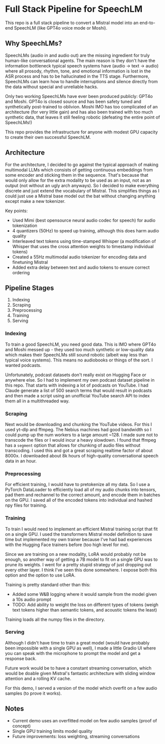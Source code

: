 # Full Stack Pipeline for SpeechLM

This repo is a full stack pipeline to convert a Mistral model into an end-to-end SpeechLM (like GPT4o voice mode or Moshi).

## Why SpeechLMs?

SpeechLMs (audio in and audio out) are the missing ingredient for truly human-like conversational agents. The main reason is they don't have the information bottleneck typical speech systems have (audio -> text -> audio) where all prosody, rhythm, tone, and emotional information is lost in the ASR process and has to be hallucinated in the TTS stage. Furthermore, SpeechLMs can learn how to handle interruptions and silence directly from the data without special and unreliable hacks.

Only two working SpeechLMs have ever been produced publicly: GPT4o and Moshi. GPT4o is closed source and has been safety tuned and synthetically post-trained to oblivion. Moshi IMO has too complicated of an architecture (for very little gain) and has also been trained with too much synthetic data, that leaves it still feeling robotic (defeating the entire point of SpeechLMs!)

This repo provides the infrastructure for anyone with modest GPU capacity to create their own successful SpeechLM.

## Architecture

For the architecture, I decided to go against the typical approach of making multimodal LLMs which consists of getting continuous embeddings from some encoder and sticking them in the sequence. That's because that would only allow for the extra modality to be used as an input, not as an output (not without an ugly arch anyways). So I decided to make everything discrete and just extend the vocabulary of Mistral. This simplifies things as I could just use a Mistral base model out the bat without changing anything except make a new tokenizer.

Key points:

- Used Mimi (best opensource neural audio codec for speech) for audio tokenization
- 4 quantizers (50Hz) to speed up training, although this does harm audio quality
- Interleaved text tokens using time-stamped Whisper (a modification of Whisper that uses the cross attention weights to timestamp individual tokens)
- Created a 55Hz multimodal audio tokenizer for encoding data and finetuning Mistral
- Added extra delay between text and audio tokens to ensure correct ordering

## Pipeline Stages

1. Indexing
2. Scraping
3. Preprocessing
4. Training
5. Serving

### Indexing

To train a good SpeechLM, you need good data. This is IMO where GPT4o and Moshi messed up - they used too much synthetic or low-quality data which makes their SpeechLMs still sound robotic (albeit way less than typical voice systems). This means no audiobooks or things of the sort. I wanted podcasts.

Unfortunately, podcast datasets don't really exist on Hugging Face or anywhere else. So I had to implement my own podcast dataset pipeline in this repo. That starts with indexing a lot of podcasts on YouTube. I had Claude generate a list of 500 search terms that would result in podcasts and then made a script using an unofficial YouTube search API to index them all in a multithreaded way.

### Scraping

Next would be downloading and chunking the YouTube videos. For this I used yt-dlp and ffmpeg. The Nebius machines had good bandwidth so I could pump up the num workers to a large amount ~128. I made sure not to transcode the files or I would incur a heavy slowdown. I found that ffmpeg has a `segment` option that allows for chunking of audio files without transcoding. I used this and got a great scraping realtime factor of about 8000x. I downloaded about 8k hours of high-quality conversational speech data in an hour.

### Preprocessing

For efficient training, I would have to pretokenize all my data. So I use a PyTorch DataLoader to efficiently load all of my audio chunks into tensors, pad them and rechannel to the correct amount, and encode them in batches on the GPU. I saved all of the encoded tokens into individual and hashed npy files for training.

### Training

To train I would need to implement an efficient Mistral training script that fit on a single GPU. I used the transformers Mistral model definition to save time but implemented my own trainer because I've had bad experiences with the Hugging Face trainers before (too high level for me).

Since we are training on a new modality, LoRA would probably not be enough, so another way of getting a 7B model to fit on a single GPU was to prune its weights. I went for a pretty stupid strategy of just dropping out every other layer. I think I've seen this done somewhere. I expose both this option and the option to use LoRA.

Training is pretty standard other than this:

- Added some W&B logging where it would sample from the model given a 10s audio prompt
- TODO: Add ability to weight the loss on different types of tokens (weigh text tokens higher than semantic tokens, and acoustic tokens the least)

Training loads all the numpy files in the directory.

### Serving

Although I didn't have time to train a great model (would have probably been impossible with a single GPU as well), I made a little Gradio UI where you can speak with the microphone to prompt the model and get a response back.

Future work would be to have a constant streaming conversation, which would be doable given Mistral's fantastic architecture with sliding window attention and a rolling KV cache.

For this demo, I served a version of the model which overfit on a few audio samples (to prove it works).

## Notes

- Current demo uses an overfitted model on few audio samples (proof of concept)
- Single GPU training limits model quality
- Future improvements: loss weighting, streaming conversations
